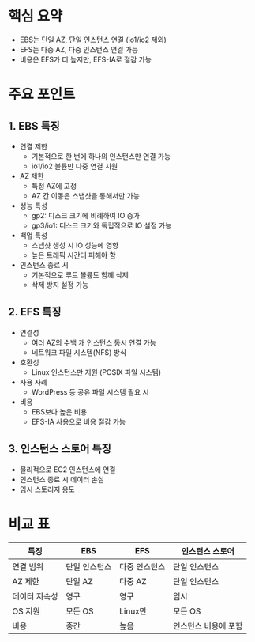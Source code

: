 # 핵심 요약

- EBS는 단일 AZ, 단일 인스턴스 연결 (io1/io2 제외)
- EFS는 다중 AZ, 다중 인스턴스 연결 가능
- 비용은 EFS가 더 높지만, EFS-IA로 절감 가능

# 주요 포인트

## 1. EBS 특징

- 연결 제한
  - 기본적으로 한 번에 하나의 인스턴스만 연결 가능
  - io1/io2 볼륨만 다중 연결 지원
- AZ 제한
  - 특정 AZ에 고정
  - AZ 간 이동은 스냅샷을 통해서만 가능
- 성능 특성
  - gp2: 디스크 크기에 비례하여 IO 증가
  - gp3/io1: 디스크 크기와 독립적으로 IO 설정 가능
- 백업 특성
  - 스냅샷 생성 시 IO 성능에 영향
  - 높은 트래픽 시간대 피해야 함
- 인스턴스 종료 시
  - 기본적으로 루트 볼륨도 함께 삭제
  - 삭제 방지 설정 가능

## 2. EFS 특징

- 연결성
  - 여러 AZ의 수백 개 인스턴스 동시 연결 가능
  - 네트워크 파일 시스템(NFS) 방식
- 호환성
  - Linux 인스턴스만 지원 (POSIX 파일 시스템)
- 사용 사례
  - WordPress 등 공유 파일 시스템 필요 시
- 비용
  - EBS보다 높은 비용
  - EFS-IA 사용으로 비용 절감 가능

## 3. 인스턴스 스토어 특징

- 물리적으로 EC2 인스턴스에 연결
- 인스턴스 종료 시 데이터 손실
- 임시 스토리지 용도

# 비교 표

| 특징          | EBS           | EFS           | 인스턴스 스토어      |
| ------------- | ------------- | ------------- | -------------------- |
| 연결 범위     | 단일 인스턴스 | 다중 인스턴스 | 단일 인스턴스        |
| AZ 제한       | 단일 AZ       | 다중 AZ       | 단일 인스턴스        |
| 데이터 지속성 | 영구          | 영구          | 임시                 |
| OS 지원       | 모든 OS       | Linux만       | 모든 OS              |
| 비용          | 중간          | 높음          | 인스턴스 비용에 포함 |
